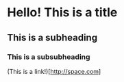 # Hello! This is a title
## This is a subheading
### This is a subsubheading
(This is a link!)[http://space.com]